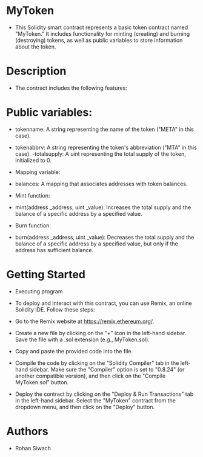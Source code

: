  # MyToken
- This Solidity smart contract represents a basic token contract named "MyToken." It includes functionality for minting (creating) and burning (destroying) tokens, as well as public variables to store information about the token.



 # Description
- The contract includes the following features:

 # Public variables:

- tokenname: A string representing the name of the token ("META" in this case).
- tokenabbrv: A string representing the token's abbreviation ("MTA" in this case).
-totalsupply: A uint representing the total supply of the token, initialized to 0.
- Mapping variable:

- balances: A mapping that associates addresses with token balances.
- Mint function:

- mint(address _address, uint _value): Increases the total supply and the balance of a specific address by a specified value.
- Burn function:

- burn(address _address, uint _value): Decreases the total supply and the balance of a specific address by a specified value, but only if the address has sufficient balance.
  
# Getting Started
- Executing program
- To deploy and interact with this contract, you can use Remix, an online Solidity IDE. Follow these steps:

- Go to the Remix website at https://remix.ethereum.org/.
- Create a new file by clicking on the "+" icon in the left-hand sidebar. Save the file with a .sol extension (e.g., MyToken.sol).
- Copy and paste the provided code into the file.
- Compile the code by clicking on the "Solidity Compiler" tab in the left-hand sidebar. Make sure the "Compiler" option is set to "0.8.24" (or another compatible version), and then click on the "Compile MyToken.sol" button.
- Deploy the contract by clicking on the "Deploy & Run Transactions" tab in the left-hand sidebar. Select the "MyToken" contract from the dropdown menu, and then click on the "Deploy" button.

# Authors
- Rohan Siwach
